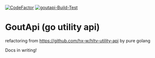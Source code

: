 [![CodeFactor](https://www.codefactor.io/repository/github/hx-w/goutapi/badge)](https://www.codefactor.io/repository/github/hx-w/goutapi)
[![goutapi-Build-Test](https://www.github.com/hx-w/goutapi/workflows/goutapi-Build-Test/badge.svg)](https://www.github.com/hx-w/goutapi/workflows/build&test/badge.svg)

# GoutApi (go utility api)

refactoring from https://github.com/hx-w/hltv-utility-api by pure golang



Docs in writing!